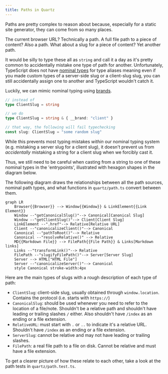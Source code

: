 ```yaml
---
title: Paths in Quartz
---
```


Paths are pretty complex to reason about because, especially for a static site generator, they can come from so many places.

The current browser URL? Technically a path. A full file path to a piece of content? Also a path. What about a slug for a piece of content? Yet another path.

It would be silly to type these all as `string` and call it a day as it's pretty common to accidentally mistake one type of path for another. Unfortunately, TypeScript does not have [nominal types](https://en.wikipedia.org/wiki/Nominal_type_system) for type aliases meaning even if you made custom types of a server-side slug or a client-slug slug, you can still accidentally assign one to another and TypeScript wouldn't catch it.

Luckily, we can mimic nominal typing using [brands](https://www.typescriptlang.org/play#example/nominal-typing).

```typescript
// instead of
type ClientSlug = string

// we do
type ClientSlug = string & { __brand: "client" }

// that way, the following will fail typechecking
const slug: ClientSlug = "some random slug"
```

While this prevents most typing mistakes _within_ our nominal typing system (e.g. mistaking a server slug for a client slug), it doesn't prevent us from _accidentally_ mistaking a string for a client slug when we forcibly cast it.

Thus, we still need to be careful when casting from a string to one of these nominal types in the 'entrypoints', illustrated with hexagon shapes in the diagram below.

The following diagram draws the relationships between all the path sources, nominal path types, and what functions in `quartz/path.ts` convert between them.

```mermaid
graph LR
    Browser{{Browser}} --> Window{{Window}} & LinkElement{{Link Element}}
    Window --"getCanonicalSlug()"--> Canonical[Canonical Slug]
    Window --"getClientSlug()"--> Client[Client Slug]
    LinkElement --".href"--> Relative[Relative URL]
    Client --"canonicalizeClient()"--> Canonical
    Canonical --"pathToRoot()"--> Relative
    Canonical --"resolveRelative()" --> Relative
    MD{{Markdown File}} --> FilePath{{File Path}} & Links[Markdown links]
    Links --"transformLink()"--> Relative
    FilePath --"slugifyFilePath()"--> Server[Server Slug]
    Server --> HTML["HTML File"]
    Server --"canonicalizeServer()"--> Canonical
    style Canonical stroke-width:4px
```

Here are the main types of slugs with a rough description of each type of path:

- `ClientSlug`: client-side slug, usually obtained through `window.location`. Contains the protocol (i.e. starts with `https://`)
- `CanonicalSlug`: should be used whenever you need to refer to the location of a file/note. Shouldn't be a relative path and shouldn't have leading or trailing slashes `/` either. Also shouldn't have `/index` as an ending or a file extension.
- `RelativeURL`: must start with `.` or `..` to indicate it's a relative URL. Shouldn't have `/index` as an ending or a file extension.
- `ServerSlug`: cannot be relative and may not have leading or trailing slashes.
- `FilePath`: a real file path to a file on disk. Cannot be relative and must have a file extension.

To get a clearer picture of how these relate to each other, take a look at the path tests in `quartz/path.test.ts`.
